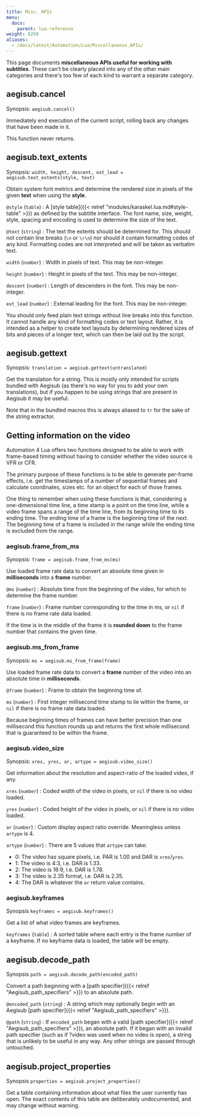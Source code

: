 ```yaml
---
title: Misc. APIs
menu:
  docs:
    parent: lua-reference
weight: 6250
aliases:
  - /docs/latest/Automation/Lua/Miscellaneous_APIs/
---
```


This page documents **miscellaneous APIs useful for working with
subtitles**. These can't be clearly placed into any of the other main
categories and there's too few of each kind to warrant a separate category.

## aegisub.cancel

Synopsis: `aegisub.cancel()`

Immediately end execution of the current script, rolling back any changes
that have been made in it.

This function never returns.

## aegisub.text_extents

Synopsis: `width, height, descent, ext_lead = aegisub.text_extents(style, text)`

Obtain system font metrics and determine the rendered size in pixels of the
given **text** when using the **style**.

`@style` (`table`)
: A [style table]({{< relref "modules/karaskel.lua.md#style-table" >}}) as defined by
  the subtitle interface. The font name, size, weight, style, spacing and
  encoding is used to determine the size of the text.

`@text` (`string`)
: The text the extents should be determined for. This
  should not contain line breaks (`\n` or `\r\n`) nor should it contain
  formatting codes of any kind. Formatting codes are not interpreted and
  will be taken as verbatim text.

`width` (`number`)
: Width in pixels of text. This may be non-integer.

`height` (`number`)
: Height in pixels of the text. This may be non-integer.

`descent` (`number`)
: Length of descenders in the font. This may be
  non-integer.

`ext_lead` (`number`)
: External leading for the font. This may be non-integer.

You should only feed plain text strings without line breaks into this
function. It cannot handle any kind of formatting codes or text layout.
Rather, it is intended as a helper to create text layouts by determining
rendered sizes of bits and pieces of a longer text, which can then be
laid out by the script.

## aegisub.gettext

Synopsis: `translation = aegisub.gettext(untranslated)`

Get the translation for a string. This is mostly only intended for scripts
bundled with Aegisub (as there's no way for you to add your own
translations), but if you happen to be using strings that are present in
Aegisub it may be useful.

Note that in the bundled macros this is always aliased to `tr` for the sake
of the string extractor.

## Getting information on the video

Automation 4 Lua offers two functions designed to be able to work with
frame-based timing without having to consider whether the video source is
VFR or CFR.

The primary purpose of these functions is to be able to generate per-frame
effects, i.e. get the timestamps of a number of sequential frames and
calculate coordinates, sizes etc. for an object for each of those frames.

One thing to remember when using these functions is that, considering a
one-dimensional time line, a time stamp is a point on the time line, while
a video frame spans a range of the time line, from its beginning time to
its ending time. The ending time of a frame is the beginning time of the
next. The beginning time of a frame is included in the range while the
ending time is excluded from the range.

### aegisub.frame_from_ms

Synopsis: `frame = aegisub.frame_from_ms(ms)`

Use loaded frame rate data to convert an absolute time given in
**milliseconds** into a **frame** number.

`@ms` (`number`)
: Absolute time from the beginning of the video, for
  which to determine the frame number.

`frame` (`number`)
: Frame number corresponding to the time in ms, or `nil` if there is no
  frame rate data loaded.

If the time is in the middle of the frame it is **rounded down** to the frame
number that contains the given time.

### aegisub.ms_from_frame

Synopsis: `ms = aegisub.ms_from_frame(frame)`

Use loaded frame rate data to convert a **frame** number of the video into
an absolute time in **milliseconds**.

`@frame` (`number`)
: Frame to obtain the beginning time of.

`ms` (`number`)
: First integer millisecond time stamp to lie within the frame, or `nil` if
  there is no frame rate data loaded.

Because beginning times of frames can have better precision than one
millisecond this function rounds up and returns the first whole millisecond
that is guaranteed to be within the frame.

### aegisub.video_size

Synopsis: `xres, yres, ar, artype = aegisub.video_size()`

Get information about the resolution and aspect-ratio of the loaded video,
if any.

`xres` (`number`)
: Coded width of the video in pixels, or `nil` if there is no video loaded.

`yres` (`number`)
: Coded height of the video in pixels, or `nil` if there is no video loaded.

`ar` (`number`)
: Custom display aspect ratio override. Meaningless unless `artype` is 4.

`artype` (`number`)
: There are 5 values that `artype` can take:

  - 0: The video has square pixels, i.e. PAR is 1.00 and DAR is `xres`/`yres`.
  - 1: The video is 4:3, i.e. DAR is 1.33.
  - 2: The video is 16:9, i.e. DAR is 1.78.
  - 3: The video is 2.35 format, i.e. DAR is 2.35.
  - 4: The DAR is whatever the `ar` return value contains.

### aegisub.keyframes

Synopsis `keyframes = aegisub.keyframes()`

Get a list of what video frames are keyframes.

`keyframes` (`table`)
: A sorted table where each entry is the frame number of a keyframe. If
  no keyframe data is loaded, the table will be empty.

## aegisub.decode_path

Synopsis `path = aegisub.decode_path(encoded_path)`

Convert a path beginning with a [path specifier]({{< relref "Aegisub_path_specifiers" >}})
to an absolute path.

`@encoded_path` (`string`)
: A string which may optionally begin with an Aegisub [path specifier]({{< relref "Aegisub_path_specifiers" >}}).

`@path` (`string`)
: If `encoded_path` began with a valid [path specifier]({{< relref "Aegisub_path_specifiers" >}}), an absolute path. If it began with an
  invalid path specifier (such as if ?video was used when no video is open),
  a string that is unlikely to be useful in any way. Any other strings are
  passed through untouched.

## aegisub.project_properties

Synopsis `properties = aegisub.project_properties()`

Get a table containing information about what files the user currently has open.
The exact contents of this table are deliberately undocumented, and may change without warning.
